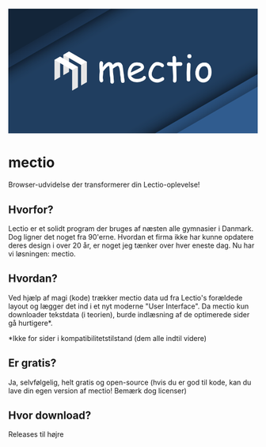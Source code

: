 ![](https://github.com/kie2204/mectio/blob/main/banner.png?raw=true)
# mectio
Browser-udvidelse der transformerer din Lectio-oplevelse!

## Hvorfor?
Lectio er et solidt program der bruges af næsten alle gymnasier i Danmark. Dog ligner det noget fra 90'erne. Hvordan et firma ikke har kunne opdatere deres design i over 20 år, er noget jeg tænker over hver eneste dag. Nu har vi løsningen: mectio.

## Hvordan?
Ved hjælp af magi (kode) trækker mectio data ud fra Lectio's forældede layout og lægger det ind i et nyt moderne "User Interface". Da mectio kun downloader tekstdata (i teorien), burde indlæsning af de optimerede sider gå hurtigere*. 

*Ikke for sider i kompatibilitetstilstand (dem alle indtil videre)

## Er gratis?
Ja, selvfølgelig, helt gratis og open-source (hvis du er god til kode, kan du lave din egen version af mectio! Bemærk dog licenser)

## Hvor download?
Releases til højre
